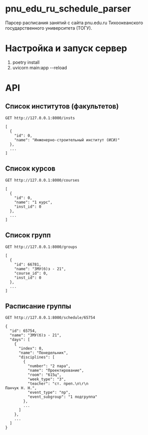 # pnu_edu_ru_schedule_parser
Парсер расписания занятий с сайта pnu.edu.ru Тихоокеанского государственного университета (ТОГУ).
       
# Настройка и запуск сервер

1. poetry install
2. uvicorn main:app --reload

# API

## Список институтов (факультетов)

```
GET http://127.0.0.1:8000/insts

[
  {
    "id": 0,
    "name": "Инженерно-строительный институт (ИСИ)"
  },
  ...
]
```

## Список курсов

```
GET http://127.0.0.1:8000/courses

[
  {
    "id": 0,
    "name": "1 курс",
    "inst_id": 0
  },
  ...
]
```

## Список групп

```
GET http://127.0.0.1:8000/groups

[
  {
    "id": 66781,
    "name": "ЗМУ(б)з - 21",
    "course_id": 0,
    "inst_id": 0
  },
  ...
]
```

## Расписание группы

```
GET http://127.0.0.1:8000/schedule/65754

{
  "id": 65754,
  "name": "ЗМУ(б)з - 21",
  "days": [
    {
      "index": 0,
      "name": "Понедельник",
      "disciplines": [
        {
          "number": "2 пара",
          "name": "Проектирование",
          "room": "615ц",
          "week_type": "З",
          "teacher": "ст. преп.\n\r\n                                        Панчук Н. Н.",
          "event_type": "пр",
          "event_subgroup": "1 подгруппа"
        },
        ...
      ]
    },
    ...
  ]
}
```
